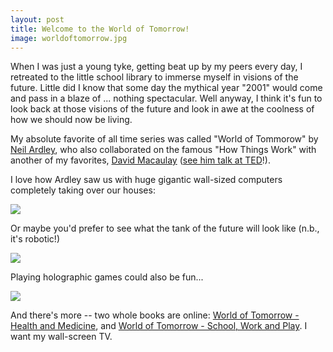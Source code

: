 ```yaml
---
layout: post
title: Welcome to the World of Tomorrow!
image: worldoftomorrow.jpg
---
```



When I was just a young tyke, getting beat up by my peers every day, I retreated to the little school library to immerse myself in visions of the future. Little did I know that some day the mythical year "2001" would come and pass in a blaze of ... nothing spectacular. Well anyway, I think it's fun to look back at those visions of the future and look in awe at the coolness of how we should now be living.

My absolute favorite of all time series was called "World of Tommorow" by <a href="http://www.telegraph.co.uk/news/obituaries/1456125/Neil-Ardley.html">Neil Ardley</a>, who also collaborated on the famous "How Things Work" with another of my favorites, <a href="http://www.davidmacaulay.com/">David Macaulay</a> (<a href="http://www.ted.com/index.php/talks/david_macaulay_s_rome_antics.html">see him talk at TED</a>!).

I love how Ardley saw us with huge gigantic wall-sized computers completely taking over our houses:

<img src="http://farm4.static.flickr.com/3641/3394484774_2c7e4536d9_o.jpg" />

Or maybe you'd prefer to see what the tank of the future will look like (n.b., it's robotic!)

<img src="http://farm4.static.flickr.com/3577/3394484420_30b0e324b1_o.jpg" />

Playing holographic games could also be fun...

<img src="http://farm4.static.flickr.com/3560/3393673535_f364eb3174_o.jpg" />

And there's more -- two whole books are online: <a href="http://www.pointlessmuseum.com/museum/worldoftomorrowhealthmedicineindex.php">World of Tomorrow - Health and Medicine</a>, and <a href="http://www.pointlessmuseum.com/museum/worldoftomorrowschoolworkplayindex.php">World of Tomorrow - School, Work and Play</a>. I want my wall-screen TV.
